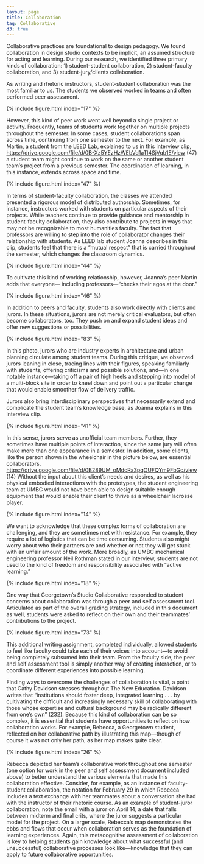 ```yaml
---
layout: page
title: Collaboration
tag: Collaborative
d3: true
---
```


Collaborative practices are foundational to design pedagogy. We found collaboration in design studio contexts to be implicit, an assumed structure for acting and learning. During our research, we identified three primary kinds of collaboration: 1) student-student collaboration, 2) student-faculty collaboration, and 3) student-jury/clients collaboration. 

As writing and rhetoric instructors, student-student collaboration was the most familiar to us. The students we observed worked in teams and often performed peer assessment.

{% include figure.html index="17" %}

However, this kind of peer work went well beyond a single project or activity. Frequently, teams of students work together on multiple projects throughout the semester. In some cases, student collaborations span across time, continuing from one semester to the next. For example, as Martin, a student from the LEED Lab, explained to us in this interview clip, https://drive.google.com/file/d/0B-Xz5YEzHzWEbVd1aTl4SjVqb1E/view (47) a student team might continue to work on the same or another student team’s project from a previous semester. The coordination of learning, in this instance, extends across space and time.

{% include figure.html index="47" %}


In terms of student-faculty collaboration, the classes we attended presented a rigorous model of distributed authorship. Sometimes, for instance, instructors worked with students on particular aspects of their projects. While teachers continue to provide guidance and mentorship in student-faculty collaboration, they also contribute to projects in ways that may not be recognizable to most humanities faculty. The fact that professors are willing to step into the role of collaborator changes their relationship with students. As LEED lab student Joanna describes in this clip, students feel that there is a “mutual respect” that is carried throughout the semester, which changes the classroom dynamics.

{% include figure.html index="44" %}

To cultivate this kind of working relationship, however, Joanna’s peer Martin adds that everyone— including professors—“checks their egos at the door.”

{% include figure.html index="46" %}


In addition to peers and faculty, students also work directly with clients and jurors. In these situations, jurors are not merely critical evaluators, but often become collaborators, too. They push on and expand student ideas and offer new suggestions or possibilities.

{% include figure.html index="83" %}

In this photo, jurors who are industry experts in architecture and urban planning circulate among student teams. During this critique, we observed jurors leaning in close, tracing lines with their figures, speaking familiarly with students, offering criticisms and possible solutions, and—in one notable instance—taking off a pair of high heels and stepping into model of a multi-block site in order to kneel down and point out a particular change that would enable smoother flow of delivery traffic.

Jurors also bring interdisciplinary perspectives that necessarily extend and complicate the student team’s knowledge base, as Joanna explains in this interview clip.

{% include figure.html index="41" %}

In this sense, jurors serve as unofficial team members. Further, they sometimes have multiple points of interaction, since the same jury will often make more than one appearance in a semester. In addition, some clients, like the person shown in the wheelchair in the picture below, are essential collaborators. https://drive.google.com/file/d/0B289UM_oMdcRa3pqOUFQYm9FbGc/view (14) Without the input about this client’s needs and desires, as well as his physical embodied interactions with the prototypes, the student engineering team at UMBC would not have been able to design suitable enough equipment that would enable their client to thrive as a wheelchair lacrosse player.

{% include figure.html index="14" %}
 

We want to acknowledge that these complex forms of collaboration are challenging, and they are sometimes met with resistance. For example, they require a lot of logistics that can be time consuming. Students also might worry about who their partners are and whether or not they will get stuck with an unfair amount of the work.
More broadly, as UMBC mechanical engineering professor Neil Rothman stated in our interview, students are not used to the kind of freedom and responsibility associated with “active learning.”

{% include figure.html index="18" %}

One way that Georgetown’s Studio Collaborative responded to student concerns about collaboration was through a peer and self assessment tool. Articulated as part of the overall grading strategy, included in this document as well, students were asked to reflect on their own and their teammates’ contributions to the project.

{% include figure.html index="73" %}

This additional writing assignment, completed individually, allowed students to feel like faculty could take each of their voices into account—to avoid being completely subsumed into their team. From the faculty side, the peer and self assessment tool is simply another way of creating interaction, or to coordinate different experiences into possible learning.

Finding ways to overcome the challenges of collaboration is vital, a point that Cathy Davidson stresses throughout The New Education. Davidson writes that “institutions should foster deep, integrated learning . . . by cultivating the difficult and increasingly necessary skill of collaborating with those whose expertise and cultural background may be radically different from one’s own” (232). Because this kind of collaboration can be so complex, it is essential that students have opportunities to reflect on how collaboration works. For example, Rebecca, a Georgetown student, reflected on her collaborative path by illustrating this map—though of course it was not only her path, as her map makes quite clear.

{% include figure.html index="26" %}

Rebecca depicted her team’s collaborative work throughout one semester (one option for work in the peer and self assessment document included above) to better understand the various elements that made this collaboration effective. Consider, for example, as an instance of faculty-student collaboration, the notation for February 29 in which Rebecca includes a text exchange with her teammates about a conversation she had with the instructor of their rhetoric course. As an example of student-juror collaboration, note the email with a juror on April 14, a date that falls between midterm and final crits, where the juror suggests a particular model for the project. On a larger scale, Rebecca’s map demonstrates the ebbs and flows that occur when collaboration serves as the foundation of learning experiences. Again, this metacognitive assessment of collaboration is key to helping students gain knowledge about what successful (and unsuccessful) collaborative processes look like—knowledge that they can apply to future collaborative opportunities. 


<script type="text/javascript">
  var w = 960,
      h = 500;

  var vertices = d3.range(100).map(function(d) {
    return [Math.random() * w, Math.random() * h];
  });

  var svg = d3.select("#graphic")
    .append("svg:svg")
      .attr("width", w)
      .attr("height", h);
  var paths, points, clips;
  clips = svg.append("svg:g").attr("id", "point-clips");
  points = svg.append("svg:g").attr("id", "points");
  paths = svg.append("svg:g").attr("id", "point-paths");
  
  clips.selectAll("clipPath")
      .data(vertices)
    .enter().append("svg:clipPath")
      .attr("id", function(d, i) { return "clip-"+i;})
    .append("svg:circle")
      .attr('cx', function(d) { return d[0]; })
      .attr('cy', function(d) { return d[1]; })
      .attr('r', 20);

  paths.selectAll("path")
      .data(d3.geom.voronoi(vertices))
    .enter().append("svg:path")
      .attr("d", function(d) { return "M" + d.join(",") + "Z"; })
      .attr("id", function(d,i) { 
        return "path-"+i; })
      .attr("clip-path", function(d,i) { return "url(#clip-"+i+")"; })
      .style("fill", d3.rgb(250, 250, 250))
      .style('fill-opacity', 0.5)
      .style("stroke", d3.rgb(190,230,230));

  points.selectAll("circle")
      .data(vertices)
    .enter().append("svg:circle")
      .attr("id", function(d, i) { 
        return "point-"+i; })
      .attr("transform", function(d) { return "translate(" + d + ")"; })
      .attr("r", 2)
      .attr('stroke', 'none');

  </script>



